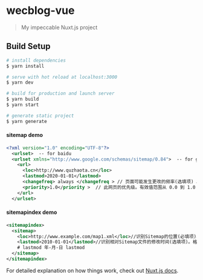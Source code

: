 # wecblog-vue

> My impeccable Nuxt.js project

## Build Setup

``` bash
# install dependencies
$ yarn install

# serve with hot reload at localhost:3000
$ yarn dev

# build for production and launch server
$ yarn build
$ yarn start

# generate static project
$ yarn generate
```

#### sitemap demo

```` xml
<?xml version="1.0" encoding="UTF-8"?>
  <urlset>  -- for baidu
  <urlset xmlns="http://www.google.com/schemas/sitemap/0.84">  -- for google
    <url>
      <loc>http://www.quzhaota.cn</loc>
      <lastmod>2020-01-01</lastmod>
      <changefreq> always </changefreq > // 页面可能发生更改的频率(选填项) 。//有效值为：always、hourly、daily、weekly、monthly、yearly、never
      <priority>1.0</priority >  // 此网页的优先级。有效值范围从 0.0 到 1.0 (选填项) 。0.0优先级最低、1.0最高。
    </url>
  </urlset>
  ````

#### sitemapindex demo
```` xml
<sitemapindex>
  <sitemap>
    <loc>http://www.example.com/map1.xml</loc>//识别Sitemap的位置(必填项)。这里提供的信息是您分割的Sitemap文件存放路径。
    <lastmod>2010-01-01</lastmod>//识别相对Sitemap文件的修改时间(选填项)。格式为
    # lastmod 年-月-日 lastmod
  </sitemap>
</sitemapindex>
````

For detailed explanation on how things work, check out [Nuxt.js docs](https://nuxtjs.org).
